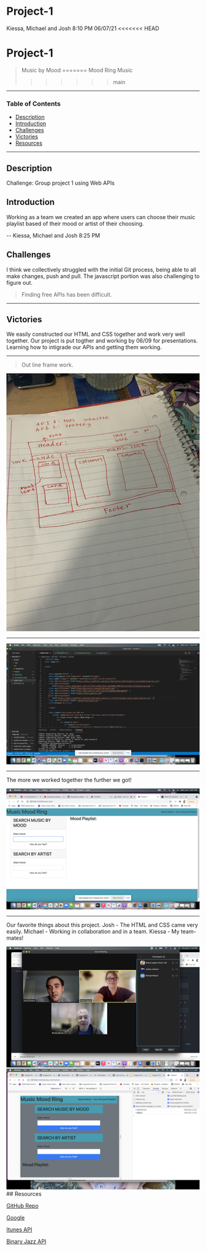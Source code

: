 # Project-1

Kiessa, Michael and Josh 8:10 PM 06/07/21
<<<<<<< HEAD
# Project-1
> Music by Mood
=======
> Mood Ring Music
>>>>>>> main
---
### Table of Contents
- [Description](#description)
- [Introduction](#introduction)
- [Challenges](#challenges)
- [Victories](#victories)
- [Resources](#resources)

---

## Description
Challenge: Group project 1 using Web APIs

## Introduction 
Working as a team we created an app where users can choose their music playlist based of their mood or artist of their choosing.


--
Kiessa, Michael and Josh 8:25 PM
## Challenges
I think we collectively struggled with the initial Git process, being able to all make changes, push and pull. The javascript portion was also challenging to figure out. 
> Finding free APIs has been difficult.

---
## Victories
We easily constructed our HTML and CSS together and work very well together.
Our project is put togther and working by 06/09 for presentations.
Learning how to intigrade our APIs and getting them working.

---
> Out line frame work.

<img src="./images/Joshdraft.jpg">

---

<img src="./images/HTML.png"/>

---
The more we worked together the further we got!

<img src="./images/app.png">

---

Our favorite things about this project.
Josh - The HTML and CSS came very easily.
Michael - Working in collaboration and in a team.
Kiessa - My team-mates!

<img src="./images/groupshot.png"/>
<img src="./images/fullapp.png">
## Resources 

<a href="https://mikeysoar.github.io/project-1/">GitHub Repo</a>

<a href="https://www.google.com/">Google</a>

<a href="https://affiliate.itunes.apple.com/resources/documentation/itunes-store-web-service-search-api/">Itunes API</a>

<a href="https://binaryjazz.us/wp-json/genrenator/v1/story/">Binary Jazz API</a>

